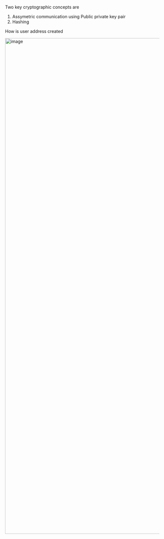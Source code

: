 Two key cryptographic concepts are
1. Assymetric communication using Public private key pair
2. Hashing


How is user address created

<img width="1617" alt="image" src="https://user-images.githubusercontent.com/19663316/212472993-a24ac964-5a90-478a-b206-66c50b55bcb9.png">
